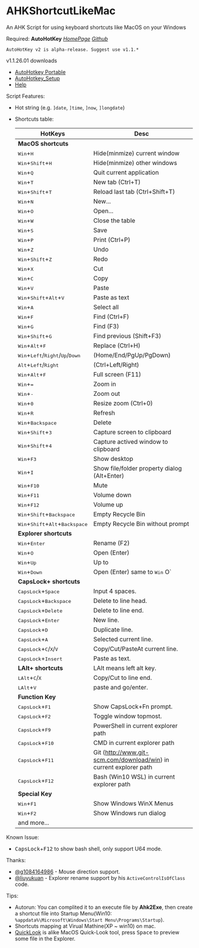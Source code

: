 # AHKShortcutLikeMac
An AHK Script for using keyboard shortcuts like MacOS on your Windows


Required: **AutoHotKey** [_HomePage_](https://www.autohotkey.com/) [_Github_](https://github.com/Lexikos/AutoHotkey_L/)
```
AutoHotKey v2 is alpha-release. Suggest use v1.1.*
```
v1.1.26.01 downloads
* [AutoHotkey Portable](https://www.autohotkey.com/download/1.1/AutoHotkey_1.1.26.01.zip)
* [AutoHotkey_Setup](https://www.autohotkey.com/download/1.1/AutoHotkey_1.1.26.01_setup.exe)
* [Help](https://www.autohotkey.com/download/1.1/AutoHotkeyHelp.zip)

Script Features:
* Hot string (e.g. `]date`, `]time`, `]now`, `]longdate`)
* Shortcuts table:

	| HotKeys                 | Desc                                                                          |
	| ---                     | ---                                                                           |
	| __MacOS shortcuts__     |                                                                               |
	| <kbd>Win</kbd>+<kbd>H</kbd>                 | Hide(minmize) current window                                                  |
	| <kbd>Win</kbd>+<kbd>Shift</kbd>+<kbd>H</kbd>           | Hide(minmize) other windows                                                   |
	| <kbd>Win</kbd>+<kbd>Q</kbd>                 | Quit current application                                                      |
	| <kbd>Win</kbd>+<kbd>T</kbd>                 | New tab (Ctrl+T)                                                              |
	| <kbd>Win</kbd>+<kbd>Shift</kbd>+<kbd>T</kbd>           | Reload last tab (Ctrl+Shift+T)                                                |
	| <kbd>Win</kbd>+<kbd>N</kbd>                 | New...                                                                        |
	| <kbd>Win</kbd>+<kbd>O</kbd>                 | Open...                                                                       |
	| <kbd>Win</kbd>+<kbd>W</kbd>                 | Close the table                                                               |
	| <kbd>Win</kbd>+<kbd>S</kbd>                 | Save                                                                          |
	| <kbd>Win</kbd>+<kbd>P</kbd>                 | Print (Ctrl+P)                                                                |
	| <kbd>Win</kbd>+<kbd>Z</kbd>                 | Undo                                                                          |
	| <kbd>Win</kbd>+<kbd>Shift</kbd>+<kbd>Z</kbd>           | Redo                                                                          |
	| <kbd>Win</kbd>+<kbd>X</kbd>                 | Cut                                                                           |
	| <kbd>Win</kbd>+<kbd>C</kbd>                 | Copy                                                                          |
	| <kbd>Win</kbd>+<kbd>V</kbd>                 | Paste                                                                         |
	| <kbd>Win</kbd>+<kbd>Shift</kbd>+<kbd>Alt</kbd>+<kbd>V</kbd>       | Paste as text                                                                 |
	| <kbd>Win</kbd>+<kbd>A</kbd>                 | Select all                                                                    |
	| <kbd>Win</kbd>+<kbd>F</kbd>                 | Find (Ctrl+F)                                                                 |
	| <kbd>Win</kbd>+<kbd>G</kbd>                 | Find (F3)                                                                     |
	| <kbd>Win</kbd>+<kbd>Shift</kbd>+<kbd>G</kbd>           | Find previous (Shift+F3)                                                      |
	| <kbd>Win</kbd>+<kbd>Alt</kbd>+<kbd>F</kbd>             | Replace (Ctrl+H)                                                              |
	| <kbd>Win</kbd>+<kbd>Left</kbd>/<kbd>Right</kbd>/<kbd>Up</kbd>/<kbd>Down</kbd>| (Home/End/PgUp/PgDown)                                                        |
	| <kbd>Alt</kbd>+<kbd>Left</kbd>/<kbd>Right</kbd>        | (Ctrl+Left/Right)                                                             |
	| <kbd>Win</kbd>+<kbd>Alt</kbd>+<kbd>F</kbd>             | Full screen (F11)                                                             |
	| <kbd>Win</kbd>+<kbd>=</kbd>                 | Zoom in                                                                       |
	| <kbd>Win</kbd>+<kbd>-</kbd>                 | Zoom out                                                                      |
	| <kbd>Win</kbd>+<kbd>0</kbd>                 | Resize zoom (Ctrl+0)                                                          |
	| <kbd>Win</kbd>+<kbd>R</kbd>                 | Refresh                                                                       |
	| <kbd>Win</kbd>+<kbd>Backspace</kbd>         | Delete                                                                        |
	| <kbd>Win</kbd>+<kbd>Shift</kbd>+<kbd>3</kbd>           | Capture screen to clipboard                                                   |
	| <kbd>Win</kbd>+<kbd>Shift</kbd>+<kbd>4</kbd>           | Capture actived window to clipboard                                           |
	| <kbd>Win</kbd>+<kbd>F3</kbd>                | Show desktop                                                                  |
	| <kbd>Win</kbd>+<kbd>I</kbd>                 | Show file/folder property dialog (Alt+Enter)                                  |
	| <kbd>Win</kbd>+<kbd>F10</kbd>               | Mute                                                                          |
	| <kbd>Win</kbd>+<kbd>F11</kbd>               | Volume down                                                                   |
	| <kbd>Win</kbd>+<kbd>F12</kbd>               | Volume up                                                                     |
	| <kbd>Win</kbd>+<kbd>Shift</kbd>+<kbd>Backspace</kbd>   | Empty Recycle Bin                                                             |
	| <kbd>Win</kbd>+<kbd>Shift</kbd>+<kbd>Alt</kbd>+<kbd>Backspace</kbd>| Empty Recycle Bin without prompt                                             |
	| __Explorer shortcuts__  |                                                                               |
	| <kbd>Win</kbd>+<kbd>Enter</kbd>             | Rename (F2)                                                                   |
	| <kbd>Win</kbd>+<kbd>O</kbd>                 | Open (Enter)                                                                  |
	| <kbd>Win</kbd>+<kbd>Up</kbd>                | Up to                                                                         |
	| <kbd>Win</kbd>+<kbd>Down</kbd>              | Open (Enter) same to <kbd>Win</kbd> O`                                                  |
	| __CapsLock+ shortcuts__ |                                                                               |
	| <kbd>CapsLock</kbd>+<kbd>Space</kbd>        | Input 4 spaces.                                                               |
	| <kbd>CapsLock</kbd>+<kbd>Backspace</kbd>    | Delete to line head.                                                          |
	| <kbd>CapsLock</kbd>+<kbd>Delete</kbd>       | Delete to line end.                                                           |
	| <kbd>CapsLock</kbd>+<kbd>Enter</kbd>        | New line.                                                                     |
	| <kbd>CapsLock</kbd>+<kbd>D</kbd>            | Duplicate line.                                                               |
	| <kbd>CapsLock</kbd>+<kbd>A</kbd>            | Selected current line.                                                        |
	| <kbd>CapsLock</kbd>+<kbd>C</kbd>/<kbd>X</kbd>/<kbd>V</kbd>        | Copy/Cut/PasteAt current line.                                                |
	| <kbd>CapsLock</kbd>+<kbd>Insert</kbd>       | Paste as text.                                                                |
	| __LAlt+ shortcuts__     | LAlt means left alt key.                                                      |
	| <kbd>LAlt</kbd>+<kbd>C</kbd>/<kbd>X</kbd>              | Copy/Cut to line end.                                                         |
	| <kbd>LAlt</kbd>+<kbd>V</kbd>                | paste and go/enter.                                                           |
	| __Function Key__        |                                                                               |
	| <kbd>CapsLock</kbd>+<kbd>F1</kbd>           | Show CapsLock+Fn prompt.                                                      |
	| <kbd>CapsLock</kbd>+<kbd>F2</kbd>           | Toggle window topmost.                                                        |
	| <kbd>CapsLock</kbd>+<kbd>F9</kbd>           | PowerShell in current explorer path                                           |
	| <kbd>CapsLock</kbd>+<kbd>F10</kbd>          | CMD in current explorer path                                                  |
	| <kbd>CapsLock</kbd>+<kbd>F11</kbd>          | Git (http://www.git-scm.com/download/win) in current explorer path            |
	| <kbd>CapsLock</kbd>+<kbd>F12</kbd>          | Bash (Win10 WSL) in current explorer path                                     |
	| __Special Key__         |                                                                               |
	| <kbd>Win</kbd>+<kbd>F1</kbd>                | Show Windows WinX Menus                                                       |
	| <kbd>Win</kbd>+<kbd>F2</kbd>                | Show Windows run dialog                                                       |
	| and more...             |                                                                               |


Known Issue:
* <kbd>CapsLock</kbd>+<kbd>F12</kbd> to show bash shell, only support U64 mode.

Thanks: 
* [@g1084164986](https://github.com/g1084164986) - Mouse direction support.
* [@liuyukuan](http://blog.csdn.net/liuyukuan/article/details/53885184) - Explorer rename support by his `ActiveControlIsOfClass` code.


Tips:
* Autorun: You can complited it to an execute file by **Ahk2Exe**, then create a shortcut file into Startup Menu(Win10: `%appdata%\Microsoft\Windows\Start Menu\Programs\Startup`).
* Shortcuts mapping at Virual Mathine(XP ~ win10) on mac.
* [QuickLook](https://github.com/xupefei/QuickLook) is alike MacOS Quick-Look tool, press <kbd>Space</kbd> to preview some file in the Explorer.
